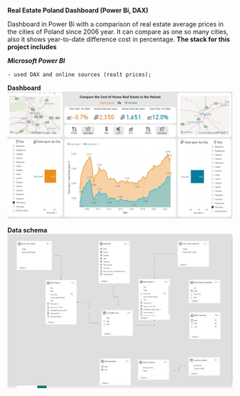 **Real Estate Poland Dashboard 
(Power Bi, DAX)**


Dashboard in Power Bi with a comparison of real estate average prices in the cities of Poland since 2006 year. It can compare as one so many cities, also it shows year-to-date difference cost in percentage.
**The stack for this project includes** 

***Microsoft Power BI***	

	- used DAX and online sources (realt prices);

**Dashboard**
![alt text](https://github.com/gran4torino/Portfolio/blob/main/Power%20BI%20%20-%20Realt%20Estate%20Poland%202006-2022%20dashboard/Realt%20Estate%20Poand%20%20Power%20Bi%20dashboard.png "Project in Visual Studio")

**Data schema**
![alt text](https://github.com/gran4torino/Portfolio/blob/main/Power%20BI%20%20-%20Realt%20Estate%20Poland%202006-2022%20dashboard/Realt%20Estate%20Poand%20%20Power%20Bi%20%20model.png "Data schema")




